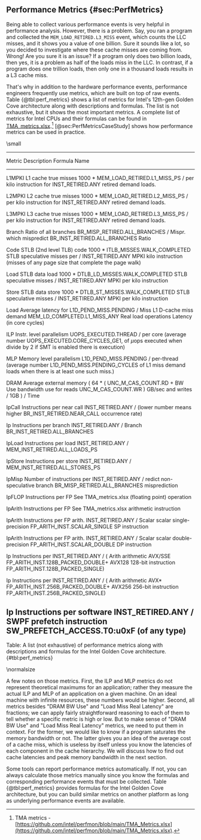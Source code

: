 ## Performance Metrics {#sec:PerfMetrics}

Being able to collect various performance events is very helpful in performance analysis. However, there is a problem. Say, you ran a program and collected the `MEM_LOAD_RETIRED.L3_MISS` event, which counts the LLC misses, and it shows you a value of one billion. Sure it sounds like a lot, so you decided to investigate where these cache misses are coming from. Wrong! Are you sure it is an issue? If a program only does two billion loads, then yes, it is a problem as half of the loads miss in the LLC. In contrast, if a program does one trillion loads, then only one in a thousand loads results in a L3 cache miss.

That's why in addition to the hardware performance events, performance engineers frequently use metrics, which are built on top of raw events. Table {@tbl:perf_metrics} shows a list of metrics for Intel's 12th-gen Golden Cove architecture along with descriptions and formulas. The list is not exhaustive, but it shows the most important metrics. A complete list of metrics for Intel CPUs and their formulas can be found in [TMA_metrics.xlsx](https://github.com/intel/perfmon/blob/main/TMA_Metrics.xlsx).[^1] [@sec:PerfMetricsCaseStudy] shows how performance metrics can be used in practice.

\small

--------------------------------------------------------------------------
Metric  Description                   Formula
Name
------- -------------------------- ---------------------------------------
L1MPKI  L1 cache true misses       1000 * MEM_LOAD_RETIRED.L1_MISS_PS /
        per kilo instruction for   INST_RETIRED.ANY
        retired demand loads.

L2MPKI  L2 cache true misses       1000 * MEM_LOAD_RETIRED.L2_MISS_PS /
        per kilo instruction for   INST_RETIRED.ANY
        retired demand loads.

L3MPKI  L3 cache true misses       1000 * MEM_LOAD_RETIRED.L3_MISS_PS /
        per kilo instruction for   INST_RETIRED.ANY
        retired demand loads.

Branch  Ratio of all branches      BR_MISP_RETIRED.ALL_BRANCHES /
Mispr.  which mispredict           BR_INST_RETIRED.ALL_BRANCHES
Ratio

Code    STLB (2nd level TLB) code  1000 * ITLB_MISSES.WALK_COMPLETED
STLB    speculative misses per     / INST_RETIRED.ANY
MPKI    kilo instruction (misses
        of any page size that
        complete the page walk)

Load    STLB data load             1000 * DTLB_LD_MISSES.WALK_COMPLETED
STLB    speculative misses         / INST_RETIRED.ANY
MPKI    per kilo instruction

Store   STLB data store            1000 * DTLB_ST_MISSES.WALK_COMPLETED
STLB    speculative misses         / INST_RETIRED.ANY
MPKI    per kilo instruction

Load    Average latency for        L1D_PEND_MISS.PENDING /
Miss    L1 D-cache miss demand     MEM_LD_COMPLETED.L1_MISS_ANY
Real    load operations
Latency (in core cycles)

ILP     Instr. level parallelism   UOPS_EXECUTED.THREAD /
        per core (average number   UOPS_EXECUTED.CORE_CYCLES_GE1,
        of $\mu$ops executed when      divide by 2 if SMT is enabled
        there is execution)

MLP     Memory level parallelism   L1D_PEND_MISS.PENDING /
        per-thread (average number L1D_PEND_MISS.PENDING_CYCLES
        of L1 miss demand loads
        when there is at least one
        such miss.)

DRAM    Average external memory    ( 64 * ( UNC_M_CAS_COUNT.RD +
BW Use  bandwidth use for reads             UNC_M_CAS_COUNT.WR )
GB/sec  and writes                 / 1GB ) / Time

IpCall  Instructions per near call INST_RETIRED.ANY /
        (lower number means higher BR_INST_RETIRED.NEAR_CALL
        occurrence rate)

Ip      Instructions per branch    INST_RETIRED.ANY /
Branch                             BR_INST_RETIRED.ALL_BRANCHES

IpLoad  Instructions per load      INST_RETIRED.ANY /
                                   MEM_INST_RETIRED.ALL_LOADS_PS

IpStore Instructions per store     INST_RETIRED.ANY /
                                   MEM_INST_RETIRED.ALL_STORES_PS

IpMisp  Number of instructions per INST_RETIRED.ANY /
redict  non-speculative branch     BR_MISP_RETIRED.ALL_BRANCHES
        misprediction

IpFLOP  Instructions per FP        See TMA_metrics.xlsx
        (floating point) operation

IpArith Instructions per FP        See TMA_metrics.xlsx
        arithmetic instruction

IpArith Instructions per FP arith. INST_RETIRED.ANY /
Scalar  scalar single-precision    FP_ARITH_INST.SCALAR_SINGLE
SP      instruction

IpArith Instructions per FP arith. INST_RETIRED.ANY /
Scalar  scalar double-precision    FP_ARITH_INST.SCALAR_DOUBLE
DP      instruction

Ip      Instructions per           INST_RETIRED.ANY / (
Arith   arithmetic AVX/SSE         FP_ARITH_INST.128B_PACKED_DOUBLE+
AVX128  128-bit instruction        FP_ARITH_INST.128B_PACKED_SINGLE)

Ip      Instructions per           INST_RETIRED.ANY / (
Arith   arithmetic AVX*            FP_ARITH_INST.256B_PACKED_DOUBLE+
AVX256  256-bit instruction        FP_ARITH_INST.256B_PACKED_SINGLE)

Ip      Instructions per software  INST_RETIRED.ANY /
SWPF    prefetch instruction       SW_PREFETCH_ACCESS.T0:u0xF
        (of any type)
--------------------------------------------------------------------------

Table: A list (not exhaustive) of performance metrics along with descriptions and formulas for the Intel Golden Cove architecture. {#tbl:perf_metrics}

\normalsize

A few notes on those metrics. First, the ILP and MLP metrics do not represent theoretical maximums for an application; rather they measure the actual ILP and MLP of an application on a given machine. On an ideal machine with infinite resources, these numbers would be higher. Second, all metrics besides "DRAM BW Use" and "Load Miss Real Latency" are fractions; we can apply fairly straightforward reasoning to each of them to tell whether a specific metric is high or low. But to make sense of "DRAM BW Use" and "Load Miss Real Latency" metrics, we need to put them in context. For the former, we would like to know if a program saturates the memory bandwidth or not. The latter gives you an idea of the average cost of a cache miss, which is useless by itself unless you know the latencies of each component in the cache hierarchy. We will discuss how to find out cache latencies and peak memory bandwidth in the next section.

Some tools can report performance metrics automatically. If not, you can always calculate those metrics manually since you know the formulas and corresponding performance events that must be collected. Table {@tbl:perf_metrics} provides formulas for the Intel Golden Cove architecture, but you can build similar metrics on another platform as long as underlying performance events are available.

[^1]: TMA metrics - [https://github.com/intel/perfmon/blob/main/TMA_Metrics.xlsx](https://github.com/intel/perfmon/blob/main/TMA_Metrics.xlsx).
